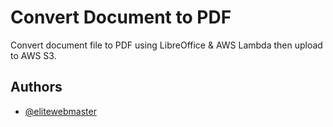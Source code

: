 
# Convert Document to PDF

Convert document file to PDF using LibreOffice & AWS Lambda then upload to AWS S3.


## Authors

- [@elitewebmaster](https://elitewebmaster.com)
